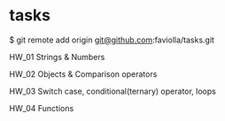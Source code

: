 # tasks

$ git remote add origin git@github.com:faviolla/tasks.git

HW_01
Strings & Numbers

HW_02
Objects & Comparison operators

HW_03
Switch case, conditional(ternary) operator, loops

HW_04
Functions
